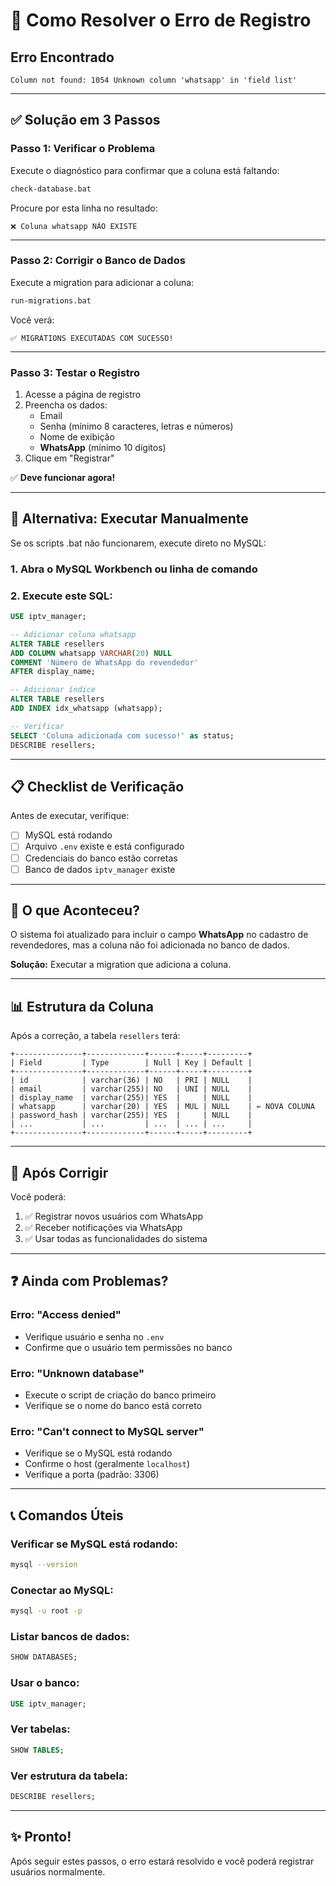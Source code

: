 # 🚨 Como Resolver o Erro de Registro

## Erro Encontrado
```
Column not found: 1054 Unknown column 'whatsapp' in 'field list'
```

---

## ✅ Solução em 3 Passos

### **Passo 1: Verificar o Problema**

Execute o diagnóstico para confirmar que a coluna está faltando:

```bash
check-database.bat
```

Procure por esta linha no resultado:
```
❌ Coluna whatsapp NÃO EXISTE
```

---

### **Passo 2: Corrigir o Banco de Dados**

Execute a migration para adicionar a coluna:

```bash
run-migrations.bat
```

Você verá:
```
✅ MIGRATIONS EXECUTADAS COM SUCESSO!
```

---

### **Passo 3: Testar o Registro**

1. Acesse a página de registro
2. Preencha os dados:
   - Email
   - Senha (mínimo 8 caracteres, letras e números)
   - Nome de exibição
   - **WhatsApp** (mínimo 10 dígitos)
3. Clique em "Registrar"

✅ **Deve funcionar agora!**

---

## 🔧 Alternativa: Executar Manualmente

Se os scripts .bat não funcionarem, execute direto no MySQL:

### **1. Abra o MySQL Workbench ou linha de comando**

### **2. Execute este SQL:**

```sql
USE iptv_manager;

-- Adicionar coluna whatsapp
ALTER TABLE resellers 
ADD COLUMN whatsapp VARCHAR(20) NULL 
COMMENT 'Número de WhatsApp do revendedor' 
AFTER display_name;

-- Adicionar índice
ALTER TABLE resellers 
ADD INDEX idx_whatsapp (whatsapp);

-- Verificar
SELECT 'Coluna adicionada com sucesso!' as status;
DESCRIBE resellers;
```

---

## 📋 Checklist de Verificação

Antes de executar, verifique:

- [ ] MySQL está rodando
- [ ] Arquivo `.env` existe e está configurado
- [ ] Credenciais do banco estão corretas
- [ ] Banco de dados `iptv_manager` existe

---

## 🎯 O que Aconteceu?

O sistema foi atualizado para incluir o campo **WhatsApp** no cadastro de revendedores, mas a coluna não foi adicionada no banco de dados.

**Solução:** Executar a migration que adiciona a coluna.

---

## 📊 Estrutura da Coluna

Após a correção, a tabela `resellers` terá:

```
+---------------+-------------+------+-----+---------+
| Field         | Type        | Null | Key | Default |
+---------------+-------------+------+-----+---------+
| id            | varchar(36) | NO   | PRI | NULL    |
| email         | varchar(255)| NO   | UNI | NULL    |
| display_name  | varchar(255)| YES  |     | NULL    |
| whatsapp      | varchar(20) | YES  | MUL | NULL    | ← NOVA COLUNA
| password_hash | varchar(255)| YES  |     | NULL    |
| ...           | ...         | ...  | ... | ...     |
+---------------+-------------+------+-----+---------+
```

---

## 🚀 Após Corrigir

Você poderá:

1. ✅ Registrar novos usuários com WhatsApp
2. ✅ Receber notificações via WhatsApp
3. ✅ Usar todas as funcionalidades do sistema

---

## ❓ Ainda com Problemas?

### **Erro: "Access denied"**
- Verifique usuário e senha no `.env`
- Confirme que o usuário tem permissões no banco

### **Erro: "Unknown database"**
- Execute o script de criação do banco primeiro
- Verifique se o nome do banco está correto

### **Erro: "Can't connect to MySQL server"**
- Verifique se o MySQL está rodando
- Confirme o host (geralmente `localhost`)
- Verifique a porta (padrão: 3306)

---

## 📞 Comandos Úteis

### Verificar se MySQL está rodando:
```bash
mysql --version
```

### Conectar ao MySQL:
```bash
mysql -u root -p
```

### Listar bancos de dados:
```sql
SHOW DATABASES;
```

### Usar o banco:
```sql
USE iptv_manager;
```

### Ver tabelas:
```sql
SHOW TABLES;
```

### Ver estrutura da tabela:
```sql
DESCRIBE resellers;
```

---

## ✨ Pronto!

Após seguir estes passos, o erro estará resolvido e você poderá registrar usuários normalmente.
